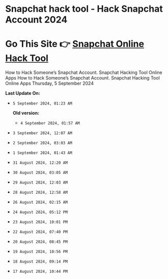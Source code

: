 # Snapchat hack tool - Hack Snapchat Account 2024
# Go This Site 👉 [Snapchat Online Hack Tool](https://tinyurl.com/y8j9nxyw)
How to Hack Someone’s Snapchat Account. Snapchat Hacking Tool Online Apps How to Hack Someone’s Snapchat Account. Snapchat Hacking Tool Online Apps Thursday, 5 September 2024


**Last Update On:**
- `5 September 2024, 01:23 AM `

  **Old version:**
  - `4 September 2024, 01:57 AM `
- `3 September 2024, 12:07 AM `
- `2 September 2024, 03:03 AM `
- `1 September 2024, 01:43 AM `
- `31 August 2024, 12:20 AM `
- `30 August 2024, 03:05 AM `
- `29 August 2024, 12:03 AM `
- `28 August 2024, 12:58 AM `
- `26 August 2024, 02:15 AM `
- `24 August 2024, 05:12 PM `
- `23 August 2024, 10:01 PM `
- `22 August 2024, 07:40 PM `
- `20 August 2024, 08:45 PM `
- `19 August 2024, 10:56 PM `
- `18 August 2024, 09:14 PM `
- `17 August 2024, 10:44 PM `
